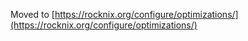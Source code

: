 Moved to [https://rocknix.org/configure/optimizations/](https://rocknix.org/configure/optimizations/)